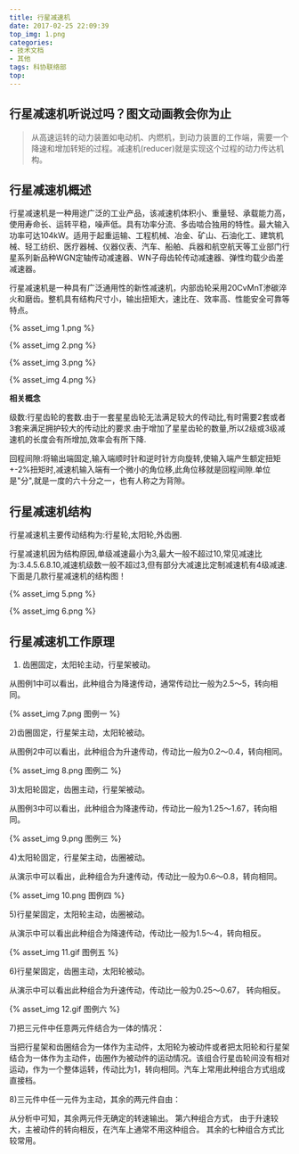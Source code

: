 ```yaml
---
title: 行星减速机
date: 2017-02-25 22:09:39
top_img: 1.png
categories: 
- 技术文档
- 其他
tags: 科协联络部
top:
---
```


## 行星减速机听说过吗？图文动画教会你为止

> 从高速运转的动力装置如电动机、内燃机，到动力装置的工作端，需要一个降速和增加转矩的过程。减速机(reducer)就是实现这个过程的动力传达机构。

<!-- more -->

## 行星减速机概述

   行星减速机是一种用途广泛的工业产品，该减速机体积小、重量轻、承载能力高，使用寿命长、运转平稳，噪声低。具有功率分流、多齿啮合独用的特性。最大输入功率可达104kW。适用于起重运输、工程机械、冶金、矿山、石油化工、建筑机械、轻工纺织、医疗器械、仪器仪表、汽车、船舶、兵器和航空航天等工业部门行星系列新品种WGN定轴传动减速器、WN子母齿轮传动减速器、弹性均载少齿差减速器。

   行星减速机是一种具有广泛通用性的新性减速机，内部齿轮采用20CvMnT渗碳淬火和磨齿。整机具有结构尺寸小，输出扭矩大，速比在、效率高、性能安全可靠等特点。

{% asset_img 1.png %}

{% asset_img 2.png %}

{% asset_img 3.png %}

{% asset_img 4.png %}

**相关概念**

级数:行星齿轮的套数.由于一套星星齿轮无法满足较大的传动比,有时需要2套或者3套来满足拥护较大的传动比的要求.由于增加了星星齿轮的数量,所以2级或3级减速机的长度会有所增加,效率会有所下降.

回程间隙:将输出端固定,输入端顺时针和逆时针方向旋转,使输入端产生额定扭矩+-2%扭矩时,减速机输入端有一个微小的角位移,此角位移就是回程间隙.单位是"分",就是一度的六十分之一，也有人称之为背隙。

## 行星减速机结构
行星减速机主要传动结构为:行星轮,太阳轮,外齿圈.

行星减速机因为结构原因,单级减速最小为3,最大一般不超过10,常见减速比为:3.4.5.6.8.10,减速机级数一般不超过3,但有部分大减速比定制减速机有4级减速.下面是几款行星减速机的结构图！

{% asset_img 5.png %}

{% asset_img 6.png %}



## 行星减速机工作原理
1) 齿圈固定，太阳轮主动，行星架被动。

从图例1中可以看出，此种组合为降速传动，通常传动比一般为2.5～5，转向相同。

{% asset_img 7.png 图例一 %}

2)齿圈固定，行星架主动，太阳轮被动。

从图例2中可以看出，此种组合为升速传动，传动比一般为0.2～0.4，转向相同。

{% asset_img 8.png 图例二 %}

3)太阳轮固定，齿圈主动，行星架被动。

从图例3中可以看出，此种组合为降速传动，传动比一般为1.25～1.67，转向相同。

{% asset_img 9.png 图例三 %}

4)太阳轮固定，行星架主动，齿圈被动。

从演示中可以看出，此种组合为升速传动，传动比一般为0.6～0.8，转向相同。

{% asset_img 10.png 图例四 %}

5)行星架固定，太阳轮主动，齿圈被动。

从演示中可以看出此种组合为降速传动，传动比一般为1.5～4，转向相反。

{% asset_img 11.gif 图例五 %}

6)行星架固定，齿圈主动，太阳轮被动。

从演示中可以看出此种组合为升速传动，传动比一般为0.25～0.67， 转向相反。

{% asset_img 12.gif 图例六 %}

7)把三元件中任意两元件结合为一体的情况：

当把行星架和齿圈结合为一体作为主动件，太阳轮为被动件或者把太阳轮和行星架结合为一体作为主动件，齿圈作为被动件的运动情况。该组合行星齿轮间没有相对运动，作为一个整体运转，传动比为1，转向相同。汽车上常用此种组合方式组成直接档。

8)三元件中任一元件为主动，其余的两元件自由：

从分析中可知，其余两元件无确定的转速输出。
第六种组合方式， 由于升速较大，主被动件的转向相反，在汽车上通常不用这种组合。
其余的七种组合方式比较常用。  

